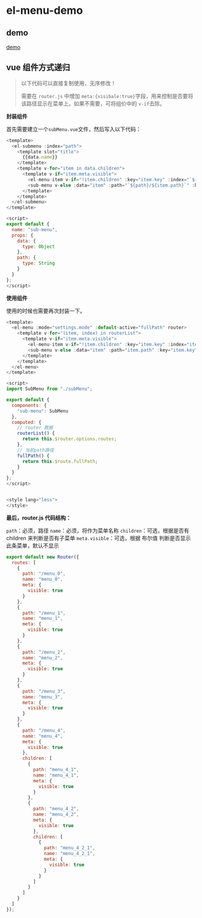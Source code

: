 # el-menu-demo

## demo

[demo](https://mrcxt.github.io/el-menu-demo/dist/index.html#/)

## vue 组件方式递归

> 以下代码可以直接复制使用，无序修改！
>
> 需要在 `router.js` 中增加 `meta:{visibale:true}`字段，用来控制是否要将该路径显示在菜单上。如果不需要，可将组价中的 `v-if`去除。

**封装组件**

首先需要建立一个`subMenu.vue`文件，然后写入以下代码：

```js <sub-menu>
<template>
  <el-submenu :index="path">
    <template slot="title">
      {{data.name}}
    </template>
    <template v-for="item in data.children">
      <template v-if="item.meta.visible">
        <el-menu-item v-if="!item.children" :key="item.key" :index="`${path}/${item.path}`">{{item.name}}</el-menu-item>
        <sub-menu v-else :data="item" :path="`${path}/${item.path}`" :key="item.key"></sub-menu>
      </template>
    </template>
  </el-submenu>
</template>

<script>
export default {
  name: "sub-menu",
  props: {
    data: {
      type: Object
    },
    path: {
      type: String
    }
  }
};
</script>

```

**使用组件**

使用的时候也需要再次封装一下。

```js
<template>
  <el-menu :mode="settings.mode" :default-active="fullPath" router>
    <template v-for="(item, index) in routerList">
      <template v-if="item.meta.visible">
        <el-menu-item v-if="!item.children" :key="item.key" :index="item.path">{{item.name}}</el-menu-item>
        <sub-menu v-else :data="item" :path="item.path" :key="item.key"></sub-menu>
      </template>
    </template>
  </el-menu>
</template>

<script>
import SubMenu from "./subMenu";

export default {
  components: {
    "sub-menu": SubMenu
  },
  computed: {
    // router 数据
    routerList() {
      return this.$router.options.routes;
    },
    // 当前path路径
    fullPath() {
      return this.$route.fullPath;
    }
  }
};
</script>


<style lang="less">
</style>

```

**最后，router.js 代码结构：**

`path`：必须，路径
`name`：必须，将作为菜单名称
`children`：可选，根据是否有 children 来判断是否有子菜单
`meta.visible`：可选，根据 布尔值 判断是否显示此条菜单，默认不显示

```js
export default new Router({
  routes: [
    {
      path: "/menu_0",
      name: "menu_0",
      meta: {
        visible: true
      }
    },
    {
      path: "/menu_1",
      name: "menu_1",
      meta: {
        visible: true
      }
    },
    {
      path: "/menu_2",
      name: "menu_2",
      meta: {
        visible: true
      }
    },
    {
      path: "/menu_3",
      name: "menu_3",
      meta: {
        visible: true
      }
    },
    {
      path: "/menu_4",
      name: "menu_4",
      meta: {
        visible: true
      },
      children: [
        {
          path: "menu_4_1",
          name: "menu_4_1",
          meta: {
            visible: true
          }
        },
        {
          path: "menu_4_2",
          name: "menu_4_2",
          meta: {
            visible: true
          },
          children: [
            {
              path: "menu_4_2_1",
              name: "menu_4_2_1",
              meta: {
                visible: true
              }
            }
          ]
        }
      ]
    }
  ]
});
```
